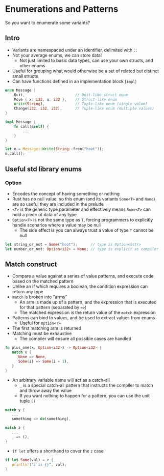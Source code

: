# Enumerations and Patterns

So you want to enumerate some variants?

## Intro

* Variants are namespaced under an identifier, delimited with `::`
* Not your average enums, we can store data!
    * Not just limited to basic data types, can use your own structs, and other enums
* Useful for grouping what would otherwise be a set of related but distinct small structs
* Can have functions defined in an implementation block (`impl`)
 
```rust
enum Message {
    Quit,                       // Unit-like struct enum
    Move { x: i32, u: i32 },    // Struct-like enum
    Write(String),              // Tuple-like enum (single value)
    Change(i32, i32, i32),      // Tuple-like enum (multiple values)
}

impl Message {
    fn call(&self) {
        ...
    }
}

let m = Message::Write(String::from("hoot"));
m.call();
```

## Useful std library enums

### Option

* Encodes the concept of having something or nothing
* Rust has no null value, so this enum (and its variants `Some<T>` and `None`) are so useful they are included in the prelude
* `<T>` is the generic type parameter and effectively means `Some<T>` can hold a piece of data of any type
* `Option<T>` is not the same type as `T`, forcing programmers to explicitly handle scenarios where a value may be null
   * The side effect is you can always trust a value of type `T` cannot be null 

```rust
let string_or_not = Some("hoot");      // type is Option<&str>
let number_or_not: Option<i32> = None; // type is explicit as compiler cannot infer a type from Option::None
```

## Match construct

* Compare a value against a series of value patterns, and execute code based on the matched pattern
* Unlike an if which requires a boolean, the condition expression can return any type
* `match` is broken into "arms"
   * An arm is made up of a pattern, and the expression that is executed for that pattern (separated by `=>`) 
   * The matched expression is the return value of the `match` expression
* Patterns can bind to values, and be used to extract values from enums
   * Useful for `Option<T>`
* The first matching arm is returned
* Matching must be exhaustive
   * The compiler will ensure all possible cases are handled


```rust
fn plus_one(x: Option<i32>) -> Option<i32> {
   match x {
      None => None,
      Some(i) => Some(i + 1),
   }
}
```

* An arbitrary variable name will act as a catch-all
   * `_` is a special catch-all pattern that instructs the compiler to match and throw away the value
   * If you want nothing to happen for a pattern, you can use the unit tuple `()`

```rust {
match y {
   ...
   something => do(something),
```

```rust
match z {
   ...
   _ => (),
}
```

* `if let` offers a shorthand to cover the `z` case

```rust
if let Some(val) = z {
   println!("z is {}", val);
}
```
